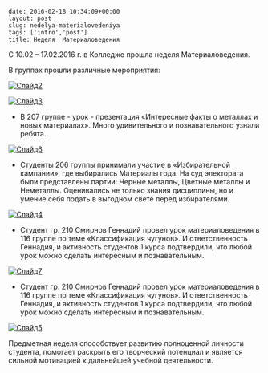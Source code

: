 ```
date: 2016-02-18 10:34:09+00:00
layout: post
slug: nedelya-materialovedeniya
tags: ['intro','post']
title: Неделя  Материаловедения
```

С 10.02 – 17.02.2016 г. в Колледже прошла неделя Материаловедения.

В группах прошли различные мероприятия:

[![Слайд2](http://www.cm-spb.ru/cms/wp-content/uploads/2016/02/Слайд2.png)](http://www.cm-spb.ru/cms/wp-content/uploads/2016/02/Слайд2.png)

[![Слайд3](http://www.cm-spb.ru/cms/wp-content/uploads/2016/02/Слайд3.png)](http://www.cm-spb.ru/cms/wp-content/uploads/2016/02/Слайд3.png)




  * В 207 группе - урок - презентация «Интересные факты о металлах и новых материалах». Много удивительного и познавательного узнали ребята.


[![Слайд6](http://www.cm-spb.ru/cms/wp-content/uploads/2016/02/Слайд6.png)](http://www.cm-spb.ru/cms/wp-content/uploads/2016/02/Слайд6.png)




  * Студенты 206 группы принимали участие в «Избирательной кампании», где выбирались Материалы года. На суд электората были представлены партии: Черные металлы, Цветные металлы и Неметаллы. Оценивались не только знания дисциплины, но и умение себя подать в выгодном свете перед избирателями.


[![Слайд4](http://www.cm-spb.ru/cms/wp-content/uploads/2016/02/Слайд4.png)](http://www.cm-spb.ru/cms/wp-content/uploads/2016/02/Слайд4.png)




  * Студент гр. 210 Смирнов Геннадий провел урок материаловедения в 116 группе по теме «Классификация чугунов». И ответственность Геннадия, и активность студентов 1 курса подтвердили, что любой урок можно сделать интересным и познавательным.


[![Слайд7](http://www.cm-spb.ru/cms/wp-content/uploads/2016/02/Слайд7.png)](http://www.cm-spb.ru/cms/wp-content/uploads/2016/02/Слайд7.png)




  * Студент гр. 210 Смирнов Геннадий провел урок материаловедения в 116 группе по теме «Классификация чугунов». И ответственность Геннадия, и активность студентов 1 курса подтвердили, что любой урок можно сделать интересным и познавательным.


[![Слайд5](http://www.cm-spb.ru/cms/wp-content/uploads/2016/02/Слайд5.png)](http://www.cm-spb.ru/cms/wp-content/uploads/2016/02/Слайд5.png)

Предметная неделя способствует развитию полноценной личности студента, помогает раскрыть его творческий потенциал и является сильной мотивацией к дальнейшей учебной деятельности.
